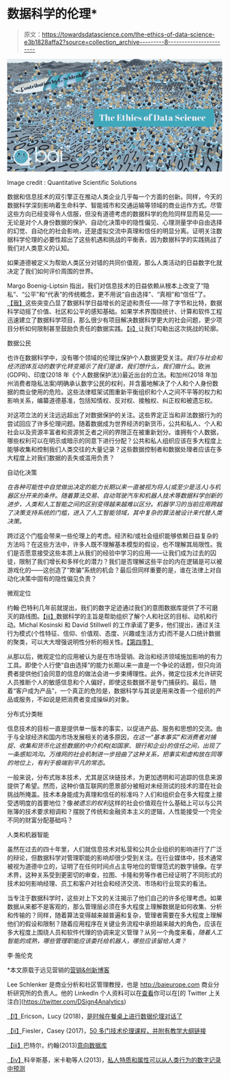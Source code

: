# 数据科学的伦理*

> 原文：<https://towardsdatascience.com/the-ethics-of-data-science-e3b1828affa2?source=collection_archive---------8----------------------->

![](img/24c66288ee4e4c024c22b88e592a965d.png)

Image credit : Quantitative Scientific Solutions

数据和信息技术的双引擎正在推动人类企业几乎每一个方面的创新。同样，今天的数据科学深刻影响着生命科学、智能城市和交通运输等领域的商业运作方式。尽管这些方向已经变得令人信服，但没有道德考虑的数据科学的危险同样显而易见——无论是对个人身份数据的保护、自动化决策中的隐性偏见、心理测量学中自由选择的幻觉、自动化的社会影响，还是虚拟交流中真理和信任的明显分离。证明关注数据科学伦理的必要性超出了这些机遇和挑战的平衡表，因为数据科学的实践挑战了我们对人类意义的认知。

如果道德被定义为帮助人类区分对错的共同价值观，那么人类活动的日益数字化就决定了我们如何评价周围的世界。

Margo Boenig-Liptsin 指出，我们对信息技术的日益依赖从根本上改变了“隐私”、“公平”和“代表”的传统概念，更不用说“自由选择”、“真相”和“信任”了。[【我】](http://file///C:/Users/Lee/Dropbox/Newletters/Ethics%20of%20Data%20Science.docx#_edn1)这些突变凸显了数据科学日益增长的足迹和责任——除了字节和比特，数据科学动摇了价值、社区和公平的感知基础。如果学术界围绕统计、计算和软件工程迅速建立了数据科学项目，那么很少有项目解决数据科学更大的社会问题，更少项目分析如何限制甚至鼓励负责任的数据实践。[【ii】](http://file///C:/Users/Lee/Dropbox/Newletters/Ethics%20of%20Data%20Science.docx#_edn2)让我们勾勒出这次挑战的轮廓。

数据公民

也许在数据科学中，没有哪个领域的伦理比保护个人数据更受关注。*我们与社会和经济团体互动的数字化转变揭示了我们是谁，我们想什么，我们做什么*。欧洲(GDPR)、印度(2018 年《个人数据保护法》)最近出台的立法。和加州(2018 年加州消费者隐私法案)明确承认数字公民的权利，并含蓄地解决了个人和个人身份数据的商业使用的危险。这些法律框架试图重新平衡组织和个人之间不平等的权力和影响关系，编纂道德基准，包括知情权、反对权、接触权、纠正权和被遗忘权。

对这项立法的关注远远超出了对数据保护的关注。这些界定正当和非法数据行为的尝试回应了许多伦理问题。随着数据成为世界经济的新货币，公共和私人、个人和社会以及资源丰富者和资源贫乏者之间的界限正在被重新划分。谁拥有个人数据，哪些权利可以在明示或暗示的同意下进行分配？公共和私人组织应该在多大程度上能够收集和控制我们人类交往的大量记录？这些数据控制者和数据处理者应该在多大程度上对我们数据的丢失或滥用负责？

自动化决策

*在各种可能性中自觉做出决定的能力长期以来一直被视为将人(或至少是活人)与机器区分开来的条件。随着算法交易、自动驾驶汽车和机器人技术等数据科学创新的进步，人类和人工智能之间的区别变得越来越难以区分。机器学习的当前应用跨越了决策支持系统的门槛，进入了人工智能领域，其中复杂的算法被设计来代替人类决策。*

跨过这个门槛会带来一些伦理上的考虑。经济和/或社会组织能够依赖日益复杂的方法吗？在这些方法中，许多人既不理解基本模型的假设，也不理解其局限性。我们是否愿意接受这些本质上从我们的经验中学习的应用——让我们成为过去的囚徒，限制了我们增长和多样化的潜力？我们是否理解这些平台的内在逻辑是可以被游戏化的——这创造了“欺骗”系统的机会？最后但同样重要的是，谁在法律上对自动化决策中固有的隐性偏见负责？

微观定位

约翰·巴特利几年前就提出，我们的数字足迹通过我们的意图数据库提供了不可磨灭的路线图。[【iii】](http://file///C:/Users/Lee/Dropbox/Newletters/Ethics%20of%20Data%20Science.docx#_edn3)数据科学的主旨是帮助组织了解个人和社区的目标、动机和行动。Michal Kosinski 和 David Stillwell 的工作承诺了更多，他们提出，通过关注行为模式(个性特征、信仰、价值观、态度、兴趣或生活方式)而不是人口统计数据的聚类，可以大大增强说明性分析的相关性。[【第四季】](http://file///C:/Users/Lee/Dropbox/Newletters/Ethics%20of%20Data%20Science.docx#_edn4)

从那以后，微观定位的应用被认为是在市场营销、政治和经济领域施加影响的有力工具。即使个人行使“自由选择”的能力长期以来一直是一个争论的话题，但只向消费者提供他们会同意的信息的做法会进一步束缚理性。此外，微定位技术允许研究人员推断个人的敏感信息和个人偏好，即使这些数据不是专门捕获的。最后，随着“客户成为产品”，一个真正的危险是，数据科学与其说是用来改善一个组织的产品或服务，不如说是把消费者变成操纵的对象。

分布式分类帐

信息技术的目标一直是提供单一版本的事实，以促进产品、服务和思想的交流。由于与全球经济和国内市场发展相关的诸多原因，*在这一“基本事实”和消费者对捕捉、收集和货币化这些数据的中介机构(如国家、银行和企业)的信任之间，出现了一条感知鸿沟。万维网的社会机制进一步扭曲了这种关系，把事实和虚构放在同等的地位上，有利于极端到平凡的常态。*

一般来说，分布式账本技术，尤其是区块链技术，为更加透明和可追踪的信息来源提供了希望。然而，这种价值互联网的愿景部分被相对未经测试的技术的潜在社会挑战所掩盖。技术本身能成为真理和信任的标准吗？人们和组织会在多大程度上接受透明度的首要地位？像*被遗忘的权利*这样的社会价值观在什么基础上可以与公共账簿的技术要求相调和？摆脱了传统和金融资本主义的逻辑，人性能接受一个完全不同的财富分配基础吗？

人类和机器智能

虽然在过去的四十年里，人们就信息技术对私营和公共企业组织的影响进行了广泛的辩论，但数据科学对管理职能的影响却很少受到关注。在行业媒体中，技术通常被视为道德中立的，证明了在任何时间点占主导地位的管理范式的数字镜像。在学术界，这种关系受到更密切的审查，拉图、卡隆和劳等作者已经证明了不同形式的技术如何影响经理、员工和客户对社会和经济交流、市场和行业现实的看法。

当专注于数据科学时，这些对上下文的关注揭示了他们自己的许多伦理考虑。如果数据从来都不是客观的，那么管理层必须在多大程度上理解数据是如何收集、分析和传输的？同样，随着算法变得越来越普遍和复杂，管理者需要在多大程度上理解他们的假设和限制？随着应用程序在关键业务流程中承担越来越大的角色，应该在多大程度上围绕人员和软件代理的协调来定义管理？从另一个角度来看，*随着人工智能的成熟，哪些管理职能应该委托给机器人，哪些应该留给人类？*

李·施伦克

*本文原载于远见营销的[营销&创新博客](https://visionarymarketing.com/en/blog/)

Lee Schlenker 是商业分析和社区管理教授，也是 http://baieurope.com 商业分析研究所的负责人。他的 LinkedIn 个人资料可以在[查看](http://www.linkedin.com/in/leeschlenker.)你可以在[的 Twitter 上关注白](https://twitter.com/DSign4Analytics)

[【I】](http://file///C:/Users/Lee/Dropbox/Newletters/Ethics%20of%20Data%20Science.docx#_ednref1)Ericson，Lucy (2018)，[是时候在餐桌上进行数据伦理对话了](https://data.berkeley.edu/news/it%E2%80%99s-time-data-ethics-conversations-your-dinner-table)

[【ii】](http://file///C:/Users/Lee/Dropbox/Newletters/Ethics%20of%20Data%20Science.docx#_ednref2)Fiesler，Casey (2017)，[50 多门技术伦理课程，并附有教学大纲链接](https://boingboing.net/2017/11/20/robo-socrates-what-is-virtue.html)

[【iii】](http://file///C:/Users/Lee/Dropbox/Newletters/Ethics%20of%20Data%20Science.docx#_ednref3)巴特尔，约翰(2013)[意向数据库](https://battellemedia.com/archives/2003/11/the_database_of_intentions)

[【iv】](http://file///C:/Users/Lee/Dropbox/Newletters/Ethics%20of%20Data%20Science.docx#_ednref4)科辛斯基，米卡勒等人(2013)，[私人特质和属性可以从人类行为的数字记录中预测](https://www.pnas.org/content/110/15/5802)
